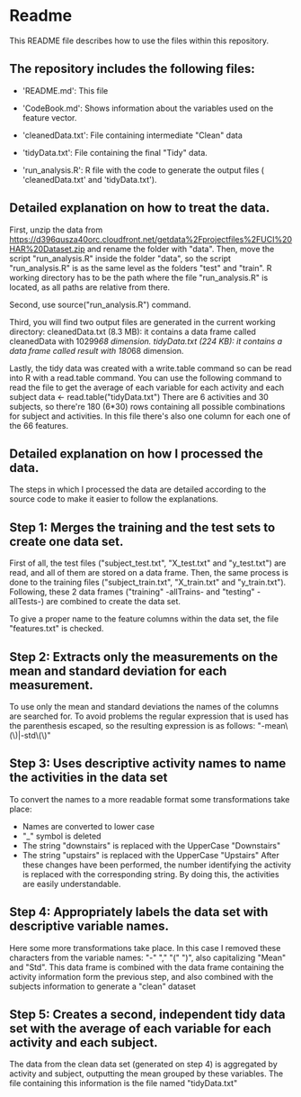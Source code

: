 Readme
===================
This README file describes how to use the files within this repository.

The repository includes the following files:
-------------------
- 'README.md': This file

- 'CodeBook.md': Shows information about the variables used on the feature vector.

- 'cleanedData.txt': File containing intermediate "Clean" data

- 'tidyData.txt': File containing the final "Tidy" data.

- 'run_analysis.R': R file with the code to generate the output files ( 'cleanedData.txt' and 'tidyData.txt').


Detailed explanation on how to treat the data.
-------------------
First, unzip the data from https://d396qusza40orc.cloudfront.net/getdata%2Fprojectfiles%2FUCI%20HAR%20Dataset.zip and rename the folder with "data".
Then, move the script "run_analysis.R" inside the folder "data", so the script "run_analysis.R" is as the same level as the folders "test" and "train".
R working directory has to be the path where the file "run_analysis.R" is located, as all paths are relative from there.

Second, use source("run_analysis.R") command.

Third, you will find two output files are generated in the current working directory:
cleanedData.txt (8.3 MB): it contains a data frame called cleanedData with 10299*68 dimension.
tidyData.txt (224 KB): it contains a data frame called result with 180*68 dimension.

Lastly, the tidy data was created with a write.table command so can be read into R with a read.table command.
You can use the following command to read the file to get the average of each variable for each activity and each subject
data <- read.table("tidyData.txt") 
There are 6 activities and 30 subjects, so there're 180 (6*30) rows containing all possible combinations for subject and activities. In this file there's also one column for each one of the 66 features.


Detailed explanation on how I processed the data.
-------------------
The steps in which I processed the data are detailed according to the source code to make it easier to follow the explanations.

## Step 1: Merges the training and the test sets to create one data set.
First of all, the test files ("subject_test.txt", "X_test.txt" and "y_test.txt") are read, and all of them are stored on a data frame.
Then, the same process is done to the training files ("subject_train.txt", "X_train.txt" and "y_train.txt").
Following, these 2 data frames ("training" -allTrains- and "testing" -allTests-) are combined to create the data set.

To give a proper name to the feature columns within the data set, the file "features.txt" is checked.

## Step 2: Extracts only the measurements on the mean and standard deviation for each measurement. 
To use only the mean and standard deviations the names of the columns are searched for.
To avoid problems the regular expression that is used has the parenthesis escaped, so the resulting expression is as follows:
"-mean\\(\\)|-std\\(\\)"

## Step 3: Uses descriptive activity names to name the activities in the data set
To convert the names to a more readable format some transformations take place:
- Names are converted to lower case
- "_" symbol is deleted
- The string "downstairs" is replaced with the UpperCase "Downstairs"
- The string "upstairs" is replaced with the UpperCase "Upstairs"
After these changes have been performed, the number identifying the activity is replaced with the corresponding string.
By doing this, the activities are easily understandable.

## Step 4: Appropriately labels the data set with descriptive variable names. 
Here some more transformations take place. In this case I removed these characters from the variable names: "-" "," "(" ")", also capitalizing "Mean" and "Std".
This data frame is combined with the data frame containing the activity information form the previous step, and also combined with the subjects information to generate a "clean" dataset

## Step 5: Creates a second, independent tidy data set with the average of each variable for each activity and each subject. 
The data from the clean data set (generated on step 4) is aggregated by activity and subject, outputting the mean grouped by these variables.
The file containing this information is the file named "tidyData.txt"